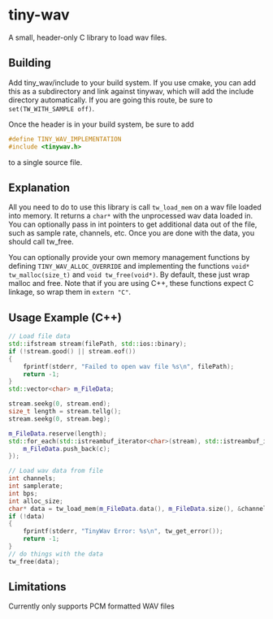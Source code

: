 # tiny-wav
A small, header-only C library to load wav files.

## Building
Add tiny_wav/include to your build system.  If you use cmake, you can add this as a subdirectory and link against tinywav, which will add the include directory automatically.  If you are going this route, be sure to `set(TW_WITH_SAMPLE off)`.

Once the header is in your build system, be sure to add
```C
#define TINY_WAV_IMPLEMENTATION
#include <tinywav.h>
```
to a single source file.

## Explanation
All you need to do to use this library is call `tw_load_mem` on a wav file loaded into memory.  It returns a `char*` with the unprocessed wav data loaded in.  You can optionally pass in int pointers to get additional data out of the file, such as sample rate, channels, etc.  Once you are done with the data, you should call tw_free.

You can optionally provide your own memory management functions by defining `TINY_WAV_ALLOC_OVERRIDE` and implementing the functions `void* tw_malloc(size_t)` and `void tw_free(void*)`.  By default, these just wrap malloc and free.  Note that if you are using C++, these functions expect C linkage, so wrap them in `extern "C"`.

## Usage Example (C++)
```C++
// Load file data
std::ifstream stream(filePath, std::ios::binary);
if (!stream.good() || stream.eof())
{
	fprintf(stderr, "Failed to open wav file %s\n", filePath);
	return -1;
}
std::vector<char> m_FileData;

stream.seekg(0, stream.end);
size_t length = stream.tellg();
stream.seekg(0, stream.beg);

m_FileData.reserve(length);
std::for_each(std::istreambuf_iterator<char>(stream), std::istreambuf_iterator<char>(), [&](const char c) {
	m_FileData.push_back(c);
});

// Load wav data from file
int channels;
int samplerate;
int bps;
int alloc_size;
char* data = tw_load_mem(m_FileData.data(), m_FileData.size(), &channels, &samplerate, &bps, &alloc_size);
if (!data)
{
	fprintf(stderr, "TinyWav Error: %s\n", tw_get_error());
	return -1;
}
// do things with the data
tw_free(data);
```

## Limitations
Currently only supports PCM formatted WAV files